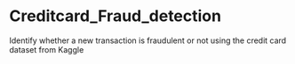 # Creditcard_Fraud_detection
 Identify whether a new transaction is fraudulent or not using the credit card dataset from Kaggle
